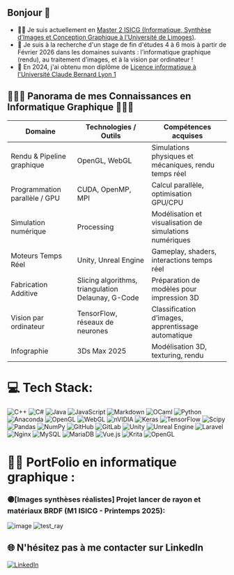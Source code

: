 ## Bonjour 👋
* 👩‍💻 Je suis actuellement en [Master 2 ISICG (Informatique, Synthèse d’Images et Conception Graphique à l'Université de Limoges)](https://www.sciences.unilim.fr/informatique/master-informatique-isicg/). 
* 🤝 Je suis à la recherche d'un stage de fin d'études 4 à 6 mois à partir de Février 2026 dans les domaines suivants : l’informatique graphique (rendu), au traitement d’images, et
à la vision par ordinateur !
* 🌱 En 2024, j'ai obtenu mon diplôme de [Licence informatique à l'Université Claude Bernard Lyon 1](http://licence-info.univ-lyon1.fr/LICENCE/Documents/plaquette_L_info.pdf)


## 👩🏻‍💻 Panorama de mes Connaissances en Informatique Graphique 👩🏻‍💻

<table>
  <thead>
    <tr>
      <th>Domaine</th>
      <th>Technologies / Outils</th>
      <th>Compétences acquises</th>
    </tr>
  </thead>
  <tbody>
    <tr>
      <td>Rendu & Pipeline graphique</td>
      <td>OpenGL, WebGL</td>
      <td>Simulations physiques et mécaniques, rendu temps réel</td>
    </tr>
    <tr>
      <td>Programmation parallèle / GPU</td>
      <td>CUDA, OpenMP, MPI</td>
      <td>Calcul parallèle, optimisation GPU/CPU</td>
    </tr>
    <tr>
      <td>Simulation numérique</td>
      <td>Processing</td>
      <td>Modélisation et visualisation de simulations numériques</td>
    </tr>
    <tr>
      <td>Moteurs Temps Réel</td>
      <td>Unity, Unreal Engine</td>
      <td>Gameplay, shaders, interactions temps réel</td>
    </tr>
    <tr>
      <td>Fabrication Additive</td>
      <td>Slicing algorithms, triangulation Delaunay, G-Code</td>
      <td>Préparation de modèles pour impression 3D</td>
    </tr>
    <tr>
      <td>Vision par ordinateur</td>
      <td>TensorFlow, réseaux de neurones</td>
      <td>Classification d’images, apprentissage automatique</td>
    </tr>
    <tr>
      <td>Infographie</td>
      <td>3Ds Max 2025</td>
      <td>Modélisation 3D, texturing, rendu</td>
    </tr>
  </tbody>
</table>




# 💻 Tech Stack:
![C++](https://img.shields.io/badge/c++-%2300599C.svg?style=for-the-badge&logo=c%2B%2B&logoColor=white) ![C#](https://img.shields.io/badge/c%23-%23239120.svg?style=for-the-badge&logo=csharp&logoColor=white) ![Java](https://img.shields.io/badge/java-%23ED8B00.svg?style=for-the-badge&logo=openjdk&logoColor=white) ![JavaScript](https://img.shields.io/badge/javascript-%23323330.svg?style=for-the-badge&logo=javascript&logoColor=%23F7DF1E) ![Markdown](https://img.shields.io/badge/markdown-%23000000.svg?style=for-the-badge&logo=markdown&logoColor=white) ![OCaml](https://img.shields.io/badge/OCaml-%23E98407.svg?style=for-the-badge&logo=ocaml&logoColor=white) ![Python](https://img.shields.io/badge/python-3670A0?style=for-the-badge&logo=python&logoColor=ffdd54) ![Anaconda](https://img.shields.io/badge/Anaconda-%2344A833.svg?style=for-the-badge&logo=anaconda&logoColor=white) ![OpenGL](https://img.shields.io/badge/OpenGL-%23FFFFFF.svg?style=for-the-badge&logo=opengl) ![WebGL](https://img.shields.io/badge/WebGL-990000?logo=webgl&logoColor=white&style=for-the-badge) ![nVIDIA](https://img.shields.io/badge/cuda-000000.svg?style=for-the-badge&logo=nVIDIA&logoColor=green) ![Keras](https://img.shields.io/badge/Keras-%23D00000.svg?style=for-the-badge&logo=Keras&logoColor=white) ![TensorFlow](https://img.shields.io/badge/TensorFlow-%23FF6F00.svg?style=for-the-badge&logo=TensorFlow&logoColor=white) ![Scipy](https://img.shields.io/badge/SciPy-%230C55A5.svg?style=for-the-badge&logo=scipy&logoColor=%white) ![Pandas](https://img.shields.io/badge/pandas-%23150458.svg?style=for-the-badge&logo=pandas&logoColor=white) ![NumPy](https://img.shields.io/badge/numpy-%23013243.svg?style=for-the-badge&logo=numpy&logoColor=white) ![GitHub](https://img.shields.io/badge/github-%23121011.svg?style=for-the-badge&logo=github&logoColor=white) ![GitLab](https://img.shields.io/badge/gitlab-%23181717.svg?style=for-the-badge&logo=gitlab&logoColor=white) ![Unity](https://img.shields.io/badge/unity-%23000000.svg?style=for-the-badge&logo=unity&logoColor=white) ![Unreal Engine](https://img.shields.io/badge/unrealengine-%23313131.svg?style=for-the-badge&logo=unrealengine&logoColor=white) ![Laravel](https://img.shields.io/badge/laravel-%23FF2D20.svg?style=for-the-badge&logo=laravel&logoColor=white) ![Nginx](https://img.shields.io/badge/nginx-%23009639.svg?style=for-the-badge&logo=nginx&logoColor=white) ![MySQL](https://img.shields.io/badge/mysql-4479A1.svg?style=for-the-badge&logo=mysql&logoColor=white) ![MariaDB](https://img.shields.io/badge/MariaDB-003545?style=for-the-badge&logo=mariadb&logoColor=white) ![Vue.js](https://img.shields.io/badge/vue.js-%2335495e.svg?style=for-the-badge&logo=vuedotjs&logoColor=%234FC08D) ![Krita](https://img.shields.io/badge/Krita-203759?style=for-the-badge&logo=krita&logoColor=EEF37B) ![OpenGL](https://img.shields.io/badge/OpenGL-white?logo=OpenGL&style=for-the-badge)

# 👩‍💻 PortFolio en informatique graphique :

### 🟣[Images synthèses réalistes] Projet lancer de rayon et matériaux BRDF (M1 ISICG - Printemps 2025): 
![image](https://github.com/user-attachments/assets/d0777fee-5b64-46f1-a6de-9e29a68467fe)
![test_ray](https://github.com/user-attachments/assets/3103644c-54fe-48d1-9c12-671a82756b48)



## 🌐 N'hésitez pas à me contacter sur LinkedIn
[![LinkedIn](https://img.shields.io/badge/LinkedIn-%230077B5.svg?logo=linkedin&logoColor=white)](https://linkedin.com/in/manita-mao) 


<!-- Proudly created with GPRM ( https://gprm.itsvg.in ) -->


